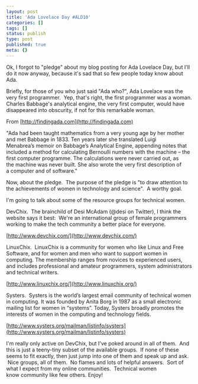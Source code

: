 ```yaml
---
layout: post
title: 'Ada Lovelace Day #ALD10'
categories: []
tags: []
status: publish
type: post
published: true
meta: {}
---
```


Ok, I forgot to "pledge" about my blog posting for Ada Lovelace Day, but I'll do it now anyway, because it's sad that so few people today know about Ada.



Briefly, for those of you who just said "Ada who?", Ada Lovelace was the very first programmer.  Yep, that's right, the first programmer was a 
woman. Charles Babbage's analytical engine, the very first computer, would have disappeared into obscurity, if not for this remarkable woman.



From 
[http://findingada.com](http://findingada.com)



"Ada had been taught mathematics from a very young age by her mother and met Babbage in 1833. Ten years later she translated Luigi Menabrea’s memoir on Babbage’s Analytical Engine, appending notes that included a method for calculating Bernoulli numbers with the machine – the first computer programme. The calculations were never carried out, as the machine was never built. She also wrote the very first description of a computer and of software."



Now, about the pledge.  The purpose of the pledge is "to draw attention to the achievements of women in technology and science".  A worthy goal.



I'm going to talk about some of the resource groups for technical women.   



DevChix.  The brainchild of Desi McAdam (@desi on Twitter), I think the website says it best:  We're an international group of female programmers working to make the tech community a better place for everyone.



[http://www.devchix.com/](http://www.devchix.com/)



LinuxChix.  LinuxChix is a community for women who like Linux and Free Software, and for women and men who want to support women in computing. The membership ranges from novices to experienced users, and includes professional and amateur programmers, system administrators and technical writers.



[http://www.linuxchix.org/](http://www.linuxchix.org/)



Systers.  Systers is the world’s largest email community of technical women in computing. It was founded by Anita Borg in 1987 as a small electronic mailing list for women in “systems”. Today, Systers broadly promotes the interests of women in the computing and technology fields.



[http://www.systers.org/mailman/listinfo/systers](http://www.systers.org/mailman/listinfo/systers)


I'm really only active on DevChix, but I've poked around in all of them.  And this is just a teeny-tiny subset of the available groups.  If none of these seems to fit exactly, then just jump into one of them and speak up and ask.  Nice groups, all of them.  No flames and lots of helpful answers.  Sort of what I expect from 
my online communities.  Technical women 
know community like few others.
Enjoy!
